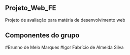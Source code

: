 ## Projeto_Web_FE
Projeto de avaliação para matéria de desenvolvimento web
## Componentes do grupo
#Brunno de Melo Marques
#Igor Fabrício de Almeida Silva
